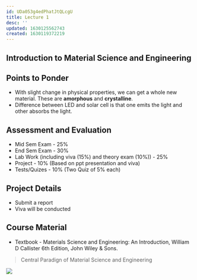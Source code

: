 ```yaml
---
id: UDa053g4edPhatJtQLcgU
title: Lecture 1
desc: ''
updated: 1630125562743
created: 1630119372219
---
```



## Introduction to Material Science and Engineering

## Points to Ponder

- With slight change in physical properties, we can get a whole new material. These are **amorphous** and **crystalline**.
- Difference between LED and solar cell is that one emits the light and other absorbs the light.

## Assessment and Evaluation

- Mid Sem Exam - 25%
- End Sem Exam - 30%
- Lab Work (including viva (15%) and theory exam (10%)) - 25%
- Project - 10% (Based on ppt presentation and viva)
- Tests/Quizes - 10% (Two Quiz of 5% each)

## Project Details

- Submit a report
- Viva will be conducted

## Course Material

- Textbook - Materials Science and Engineering: An Introduction, William D Callister 6th Edition, John Wiley & Sons.

> Central Paradign of Material Science and Engineering

![](/assets/images/2021-08-28-10-09-21.png)

